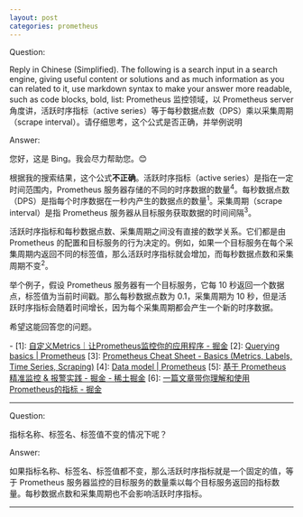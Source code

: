 ```yaml
---
layout: post
categories: prometheus
---
```

Question:

Reply in Chinese (Simplified).
The following is a search input in a search engine, giving useful content or solutions and as much information as you can related to it, use markdown syntax to make your answer more readable, such as code blocks, bold, list:
Prometheus 监控领域，以 Prometheus server 角度讲，活跃时序指标（active series）等于每秒数据点数（DPS）乘以采集周期（scrape interval）。请仔细思考，这个公式是否正确，并举例说明

Answer:

您好，这是 Bing。我会尽力帮助您。😊

根据我的搜索结果，这个公式**不正确**。活跃时序指标（active series）是指在一定时间范围内，Prometheus 服务器存储的不同的时序数据的数量<sup>4</sup>。每秒数据点数（DPS）是指每个时序数据在一秒内产生的数据点的数量<sup>1</sup>。采集周期（scrape interval）是指 Prometheus 服务器从目标服务获取数据的时间间隔<sup>3</sup>。

活跃时序指标和每秒数据点数、采集周期之间没有直接的数学关系。它们都是由 Prometheus 的配置和目标服务的行为决定的。例如，如果一个目标服务在每个采集周期内返回不同的标签值，那么活跃时序指标就会增加，而每秒数据点数和采集周期不变<sup>2</sup>。

举个例子，假设 Prometheus 服务器有一个目标服务，它每 10 秒返回一个数据点，标签值为当前时间戳。那么每秒数据点数为 0.1，采集周期为 10 秒，但是活跃时序指标会随着时间增长，因为每个采集周期都会产生一个新的时序数据。

希望这能回答您的问题。

\-
\[1]: [自定义Metrics｜让Prometheus监控你的应用程序 - 掘金](https://juejin.cn/post/6972811793261396004)
\[2]: [Querying basics | Prometheus](https://prometheus.io/docs/prometheus/latest/querying/basics/)
\[3]: [Prometheus Cheat Sheet - Basics (Metrics, Labels, Time Series, Scraping)](https://iximiuz.com/en/posts/prometheus-metrics-labels-time-series/)
\[4]: [Data model | Prometheus](https://prometheus.io/docs/concepts/data_model/)
\[5]: [基于 Prometheus 精准监控 & 报警实践 - 掘金 - 稀土掘金](https://juejin.cn/post/7086645568058949668)
\[6]: [一篇文章带你理解和使用Prometheus的指标 - 掘金](https://juejin.cn/post/6844903905915043848)

<hr/>

Question:

指标名称、标签名、标签值不变的情况下呢？

Answer:

如果指标名称、标签名、标签值都不变，那么活跃时序指标就是一个固定的值，等于 Prometheus 服务器监控的目标服务的数量乘以每个目标服务返回的指标数量。每秒数据点数和采集周期也不会影响活跃时序指标。


<hr/>

